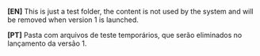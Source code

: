 **[EN]** This is just a test folder, the content is not used by the system and will be removed when version 1 is launched.

**[PT]** Pasta com arquivos de teste temporários, que serão eliminados no lançamento da versão 1.

